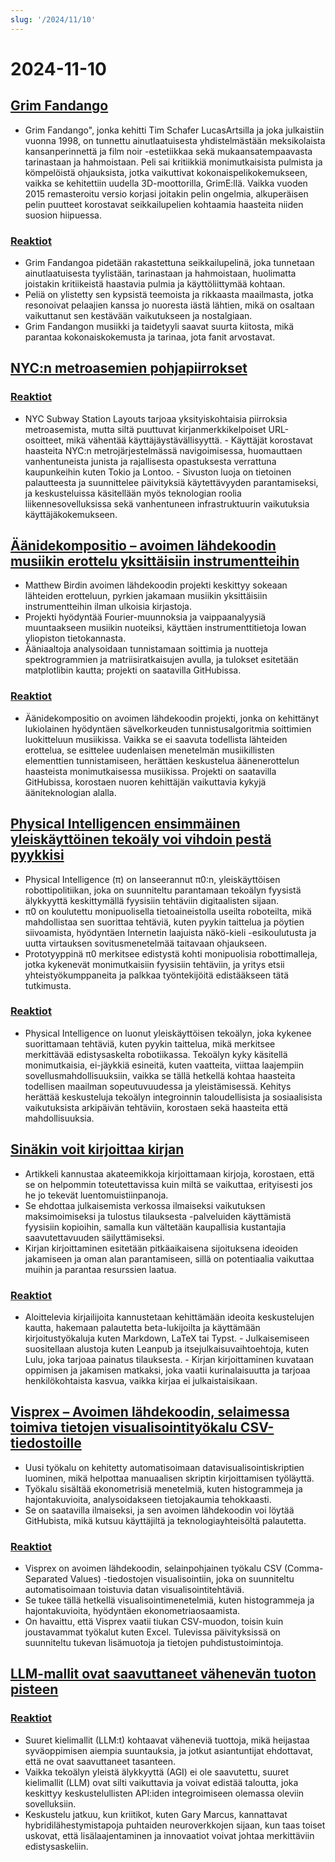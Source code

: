 ```yaml
---
slug: '/2024/11/10'
---
```


# 2024-11-10

## [Grim Fandango](https://www.filfre.net/2024/11/grim-fandango/)

- Grim Fandango", jonka kehitti Tim Schafer LucasArtsilla ja joka julkaistiin vuonna 1998, on tunnettu ainutlaatuisesta yhdistelmästään meksikolaista kansanperinnettä ja film noir -estetiikkaa sekä mukaansatempaavasta tarinastaan ja hahmoistaan. Peli sai kritiikkiä monimutkaisista pulmista ja kömpelöistä ohjauksista, jotka vaikuttivat kokonaispelikokemukseen, vaikka se kehitettiin uudella 3D-moottorilla, GrimE:llä. Vaikka vuoden 2015 remasteroitu versio korjasi joitakin pelin ongelmia, alkuperäisen pelin puutteet korostavat seikkailupelien kohtaamia haasteita niiden suosion hiipuessa.

### [Reaktiot](https://news.ycombinator.com/item?id=42097261)

- Grim Fandangoa pidetään rakastettuna seikkailupelinä, joka tunnetaan ainutlaatuisesta tyylistään, tarinastaan ja hahmoistaan, huolimatta joistakin kritiikeistä haastavia pulmia ja käyttöliittymää kohtaan.
- Peliä on ylistetty sen kypsistä teemoista ja rikkaasta maailmasta, jotka resonoivat pelaajien kanssa jo nuoresta iästä lähtien, mikä on osaltaan vaikuttanut sen kestävään vaikutukseen ja nostalgiaan.
- Grim Fandangon musiikki ja taidetyyli saavat suurta kiitosta, mikä parantaa kokonaiskokemusta ja tarinaa, jota fanit arvostavat.

## [NYC:n metroasemien pohjapiirrokset](http://www.projectsubwaynyc.com/gallery)

### [Reaktiot](https://news.ycombinator.com/item?id=42096717)

- NYC Subway Station Layouts tarjoaa yksityiskohtaisia piirroksia metroasemista, mutta siltä puuttuvat kirjanmerkkikelpoiset URL-osoitteet, mikä vähentää käyttäjäystävällisyyttä. - Käyttäjät korostavat haasteita NYC:n metrojärjestelmässä navigoimisessa, huomauttaen vanhentuneista junista ja rajallisesta opastuksesta verrattuna kaupunkeihin kuten Tokio ja Lontoo. - Sivuston luoja on tietoinen palautteesta ja suunnittelee päivityksiä käytettävyyden parantamiseksi, ja keskusteluissa käsitellään myös teknologian roolia liikennesovelluksissa sekä vanhentuneen infrastruktuurin vaikutuksia käyttäjäkokemukseen.

## [Äänidekompositio – avoimen lähdekoodin musiikin erottelu yksittäisiin instrumentteihin](https://matthew-bird.com/blogs/Audio-Decomposition.html)

- Matthew Birdin avoimen lähdekoodin projekti keskittyy sokeaan lähteiden erotteluun, pyrkien jakamaan musiikin yksittäisiin instrumentteihin ilman ulkoisia kirjastoja.
- Projekti hyödyntää Fourier-muunnoksia ja vaippaanalyysiä muuntaakseen musiikin nuoteiksi, käyttäen instrumenttitietoja Iowan yliopiston tietokannasta.
- Ääniaaltoja analysoidaan tunnistamaan soittimia ja nuotteja spektrogrammien ja matriisiratkaisujen avulla, ja tulokset esitetään matplotlibin kautta; projekti on saatavilla GitHubissa.

### [Reaktiot](https://news.ycombinator.com/item?id=42098491)

- Äänidekompositio on avoimen lähdekoodin projekti, jonka on kehittänyt lukiolainen hyödyntäen sävelkorkeuden tunnistusalgoritmia soittimien luokitteluun musiikissa. Vaikka se ei saavuta todellista lähteiden erottelua, se esittelee uudenlaisen menetelmän musiikillisten elementtien tunnistamiseen, herättäen keskustelua äänenerottelun haasteista monimutkaisessa musiikissa. Projekti on saatavilla GitHubissa, korostaen nuoren kehittäjän vaikuttavia kykyjä ääniteknologian alalla.

## [Physical Intelligencen ensimmäinen yleiskäyttöinen tekoäly voi vihdoin pestä pyykkisi](https://www.physicalintelligence.company/blog/pi0)

- Physical Intelligence (π) on lanseerannut π0:n, yleiskäyttöisen robottipolitiikan, joka on suunniteltu parantamaan tekoälyn fyysistä älykkyyttä keskittymällä fyysisiin tehtäviin digitaalisten sijaan.
- π0 on koulutettu monipuolisella tietoaineistolla useilta roboteilta, mikä mahdollistaa sen suorittaa tehtäviä, kuten pyykin taittelua ja pöytien siivoamista, hyödyntäen Internetin laajuista näkö-kieli -esikoulutusta ja uutta virtauksen sovitusmenetelmää taitavaan ohjaukseen.
- Prototyyppinä π0 merkitsee edistystä kohti monipuolisia robottimalleja, jotka kykenevät monimutkaisiin fyysisiin tehtäviin, ja yritys etsii yhteistyökumppaneita ja palkkaa työntekijöitä edistääkseen tätä tutkimusta.

### [Reaktiot](https://news.ycombinator.com/item?id=42098236)

- Physical Intelligence on luonut yleiskäyttöisen tekoälyn, joka kykenee suorittamaan tehtäviä, kuten pyykin taittelua, mikä merkitsee merkittävää edistysaskelta robotiikassa. Tekoälyn kyky käsitellä monimutkaisia, ei-jäykkiä esineitä, kuten vaatteita, viittaa laajempiin sovellusmahdollisuuksiin, vaikka se tällä hetkellä kohtaa haasteita todellisen maailman sopeutuvuudessa ja yleistämisessä. Kehitys herättää keskusteluja tekoälyn integroinnin taloudellisista ja sosiaalisista vaikutuksista arkipäivän tehtäviin, korostaen sekä haasteita että mahdollisuuksia.

## [Sinäkin voit kirjoittaa kirjan](https://parentheticallyspeaking.org/articles/write-a-book/)

- Artikkeli kannustaa akateemikkoja kirjoittamaan kirjoja, korostaen, että se on helpommin toteutettavissa kuin miltä se vaikuttaa, erityisesti jos he jo tekevät luentomuistiinpanoja.
- Se ehdottaa julkaisemista verkossa ilmaiseksi vaikutuksen maksimoimiseksi ja tulostus tilauksesta -palveluiden käyttämistä fyysisiin kopioihin, samalla kun vältetään kaupallisia kustantajia saavutettavuuden säilyttämiseksi.
- Kirjan kirjoittaminen esitetään pitkäaikaisena sijoituksena ideoiden jakamiseen ja oman alan parantamiseen, sillä on potentiaalia vaikuttaa muihin ja parantaa resurssien laatua.

### [Reaktiot](https://news.ycombinator.com/item?id=42096915)

- Aloittelevia kirjailijoita kannustetaan kehittämään ideoita keskustelujen kautta, hakemaan palautetta beta-lukijoilta ja käyttämään kirjoitustyökaluja kuten Markdown, LaTeX tai Typst. - Julkaisemiseen suositellaan alustoja kuten Leanpub ja itsejulkaisuvaihtoehtoja, kuten Lulu, joka tarjoaa painatus tilauksesta. - Kirjan kirjoittaminen kuvataan oppimisen ja jakamisen matkaksi, joka vaatii kurinalaisuutta ja tarjoaa henkilökohtaista kasvua, vaikka kirjaa ei julkaistaisikaan.

## [Visprex – Avoimen lähdekoodin, selaimessa toimiva tietojen visualisointityökalu CSV-tiedostoille](https://docs.visprex.com/)

- Uusi työkalu on kehitetty automatisoimaan datavisualisointiskriptien luominen, mikä helpottaa manuaalisen skriptin kirjoittamisen työläyttä.
- Työkalu sisältää ekonometrisiä menetelmiä, kuten histogrammeja ja hajontakuvioita, analysoidakseen tietojakaumia tehokkaasti.
- Se on saatavilla ilmaiseksi, ja sen avoimen lähdekoodin voi löytää GitHubista, mikä kutsuu käyttäjiltä ja teknologiayhteisöltä palautetta.

### [Reaktiot](https://news.ycombinator.com/item?id=42096837)

- Visprex on avoimen lähdekoodin, selainpohjainen työkalu CSV (Comma-Separated Values) -tiedostojen visualisointiin, joka on suunniteltu automatisoimaan toistuvia datan visualisointitehtäviä.
- Se tukee tällä hetkellä visualisointimenetelmiä, kuten histogrammeja ja hajontakuvioita, hyödyntäen ekonometriaosaamista.
- On havaittu, että Visprex vaatii tiukan CSV-muodon, toisin kuin joustavammat työkalut kuten Excel. Tulevissa päivityksissä on suunniteltu tukevan lisämuotoja ja tietojen puhdistustoimintoja.

## [LLM-mallit ovat saavuttaneet vähenevän tuoton pisteen](https://garymarcus.substack.com/p/confirmed-llms-have-indeed-reached)

### [Reaktiot](https://news.ycombinator.com/item?id=42097774)

- Suuret kielimallit (LLM:t) kohtaavat väheneviä tuottoja, mikä heijastaa syväoppimisen aiempia suuntauksia, ja jotkut asiantuntijat ehdottavat, että ne ovat saavuttaneet tasanteen.
- Vaikka tekoälyn yleistä älykkyyttä (AGI) ei ole saavutettu, suuret kielimallit (LLM) ovat silti vaikuttavia ja voivat edistää taloutta, joka keskittyy keskustelullisten API:iden integroimiseen olemassa oleviin sovelluksiin.
- Keskustelu jatkuu, kun kriitikot, kuten Gary Marcus, kannattavat hybridilähestymistapoja puhtaiden neuroverkkojen sijaan, kun taas toiset uskovat, että lisälaajentaminen ja innovaatiot voivat johtaa merkittäviin edistysaskeliin.

<head>
  <meta property="og:title" content="Grim Fandango" />
  <meta property="og:type" content="website" />
  <meta property="og:image" content="https://og.cho.sh/api/og/?title=Grim%20Fandango&subheading=sunnuntaina%2010.%20marraskuuta%202024%3A%20Hacker%20News%20yhteenveto" />
</head>
